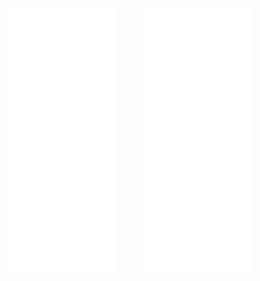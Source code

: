 
<!---
[<img align="left" width="47%" alt="🦑" src="/artifacts.svg">](#)

[<img align="right" width="47%" alt="🦑" src="/progress.svg">](#)
--->
<div style="display: flex; justify-content: space-between; width: 100%;">
    <img src="artifacts.svg" style="width: 45%;" alt="artifacts.svg">
    <img src="progress.svg" style="width: 45%;" alt="progress.svg">
</div>





<!---
Richard5678/Richard5678 is a ✨ special ✨ repository because its `README.md` (this file) appears on your GitHub profile.
You can click the Preview link to take a look at your changes.
--->
